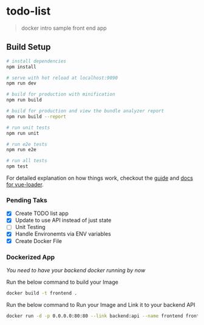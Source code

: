 # todo-list

> docker intro sample front end app

## Build Setup

``` bash
# install dependencies
npm install

# serve with hot reload at localhost:9090
npm run dev

# build for production with minification
npm run build

# build for production and view the bundle analyzer report
npm run build --report

# run unit tests
npm run unit

# run e2e tests
npm run e2e

# run all tests
npm test
```

For detailed explanation on how things work, checkout the [guide](http://vuejs-templates.github.io/webpack/) and [docs for vue-loader](http://vuejs.github.io/vue-loader).

### Pending Taks

- [x] Create TODO list app
- [x] Update to use API instead of just state
- [ ] Unit Testing
- [x] Handle Environemts via ENV variables
- [x] Create Docker File

### Dockerized App

*You need to have your backend docker running by now*

Run the below command to build your Image
``` bash
docker build -t frontend .
```

Run the below command to Run your Image and Link it to your backend API
``` bash
docker run -d -p 0.0.0.0:80:80 --link backend:api --name frontend frontend
```